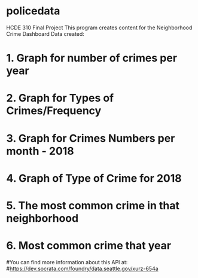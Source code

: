 # policedata
HCDE 310 Final Project
This program creates content for the Neighborhood Crime Dashboard
Data created:
#   1. Graph for number of crimes per year
#   2. Graph for Types of Crimes/Frequency
#   3. Graph for Crimes Numbers per month - 2018
#   4. Graph of Type of Crime for 2018
#   5. The most common crime in that neighborhood
#   6. Most common crime that year

#You can find more information about this API at:
#https://dev.socrata.com/foundry/data.seattle.gov/xurz-654a
